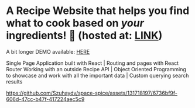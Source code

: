 # A **Recipe Website** that helps you find what to cook based on *your* ingredients! 🍲 (hosted at: [LINK](https://space-spice.netlify.app/))

A bit longer DEMO available: [HERE](https://youtu.be/fgxX95LU1qo)

Single Page Application built with React | Routing and pages with React Router
Working with an outside Recipe API | Object Oriented Programming to showcase and work with all the important data | Custom querying search results


https://github.com/Szuhaydv/space-spice/assets/131718197/6736bf9f-606d-47cc-b47f-417224aec5c9


